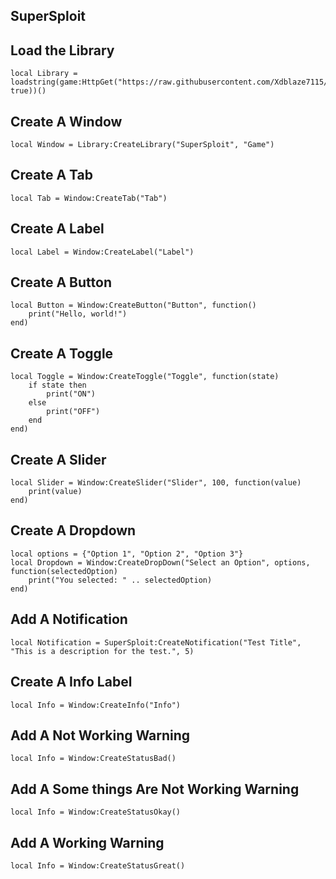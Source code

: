 <h2>SuperSploit</h2>

<h2>Load the Library</h2>
<pre><code>local Library = loadstring(game:HttpGet("https://raw.githubusercontent.com/Xdblaze7115/SuperSploit/refs/heads/main/source.lua", true))()</code></pre>

<h2>Create A Window</h2>
<pre><code>local Window = Library:CreateLibrary("SuperSploit", "Game")</code></pre>
  
<h2>Create A Tab</h2>
<pre><code>local Tab = Window:CreateTab("Tab")</code></pre>
  
<h2>Create A Label</h2>
<pre><code>local Label = Window:CreateLabel("Label")</code></pre>
  
<h2>Create A Button</h2>
<pre><code>local Button = Window:CreateButton("Button", function()
	print("Hello, world!")
end)</code></pre>
  
<h2>Create A Toggle</h2>
<pre><code>local Toggle = Window:CreateToggle("Toggle", function(state)
	if state then
		print("ON")
	else
		print("OFF")
	end
end)</code></pre>

<h2>Create A Slider</h2>
<pre><code>local Slider = Window:CreateSlider("Slider", 100, function(value)
	print(value)
end)</code></pre>

<h2>Create A Dropdown</h2>
<pre><code>local options = {"Option 1", "Option 2", "Option 3"}
local Dropdown = Window:CreateDropDown("Select an Option", options, function(selectedOption)
	print("You selected: " .. selectedOption)
end)</code></pre>

<h2>Add A Notification</h2>
<pre><code>local Notification = SuperSploit:CreateNotification("Test Title", "This is a description for the test.", 5)</code></pre>

<h2>Create A Info Label</h2>
<pre><code>local Info = Window:CreateInfo("Info")</code></pre>
  
<h2>Add A Not Working Warning</h2>
<pre><code>local Info = Window:CreateStatusBad()</code></pre>
  
<h2>Add A Some things Are Not Working Warning</h2>
<pre><code>local Info = Window:CreateStatusOkay()</code></pre>
  
<h2>Add A Working Warning</h2>
<pre><code>local Info = Window:CreateStatusGreat()</code></pre>
